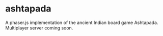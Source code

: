 # ashtapada
A phaser.js implementation of the ancient Indian board game Ashtapada. Multiplayer server coming soon.
